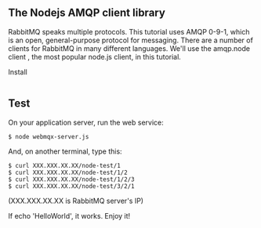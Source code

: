 The Nodejs AMQP client library
------------------------

RabbitMQ speaks multiple protocols. This tutorial uses AMQP 0-9-1, which is an open, general-purpose protocol for messaging. There are a number of clients for RabbitMQ in many different languages. We'll use the amqp.node client , the most popular node.js client, in this tutorial.

Install 
```
```

Test
----

On your application server, run the web service:
```
$ node webmqx-server.js
```

And, on another terminal, type this:
```
$ curl XXX.XXX.XX.XX/node-test/1
$ curl XXX.XXX.XX.XX/node-test/1/2
$ curl XXX.XXX.XX.XX/node-test/1/2/3
$ curl XXX.XXX.XX.XX/node-test/3/2/1
```
(XXX.XXX.XX.XX is RabbitMQ server's IP)

If echo 'HelloWorld', it works.
Enjoy it!


